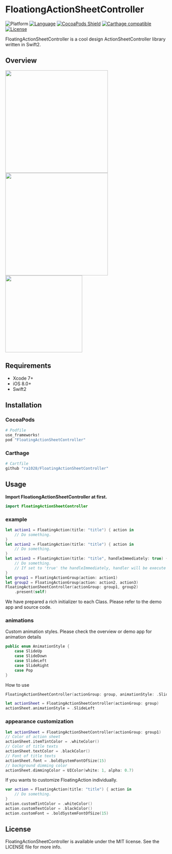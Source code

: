 # FloationgActionSheetController
![Platform](http://img.shields.io/badge/platform-iOS-blue.svg?style=flat)
[![Language](https://img.shields.io/badge/swift2-compatible-4BC51D.svg?style=flat)](https://developer.apple.com/swift)
[![CocoaPods Shield](https://img.shields.io/cocoapods/v/FloationgActionSheetController.svg)](https://cocoapods.org/pods/FloationgActionSheetController)
[![Carthage compatible](https://img.shields.io/badge/Carthage-compatible-4BC51D.svg?style=flat)](https://github.com/Carthage/Carthage)
[![License](http://img.shields.io/badge/license-MIT-green.svg?style=flat)](https://github.com/ra1028/FloatingActionSheetController/blob/master/LICENSE)

FloatingActionSheetController is a cool design ActionSheetController library written in Swift2.  

## Overview
<img src="http://i.imgur.com/sFyY1nQ.gif" width="320">
<img src="http://i.imgur.com/0InaZwn.gif" width="320">
<img src="http://i.imgur.com/bzKxfyx.png" width="240">

## Requirements  
- Xcode 7+
- iOS 8.0+  
- Swift2  

## Installation

### CocoaPods
```ruby
# Podfile
use_frameworks!
pod "FloatingActionSheetController"
```

### Carthage
```ruby
# Cartfile
github "ra1028/FloatingActionSheetController"
```

## Usage

__Import FloationgActionSheetController at first.__
```swift
import FloatingActionSheetController
```

### example
```swift
let action1 = FloatingAction(title: "title") { action in
    // Do something.
}
let action2 = FloatingAction(title: "title") { action in
    // Do something.
}
let action3 = FloatingAction(title: "title", handleImmediately: true) { action in
    // Do something.
    // If set to 'true' the handleImmediately, handler will be execute soon when Action was select.
}
let group1 = FloatingActionGroup(action: action1)
let group2 = FloatingActionGroup(action: action2, action3)
FloatingActionSheetController(actionGroup: group1, group2)
    .present(self)
```
We have prepared a rich initializer to each Class. Please refer to the demo app and source code.

### animations
Custom animation styles.
Please check the overview or demo app for animation details
```swift
public enum AnimationStyle {
    case SlideUp
    case SlideDown
    case SlideLeft
    case SlideRight
    case Pop
}
```
How to use
```swift
FloatingActionSheetController(actionGroup: group, animationStyle: .SlideLeft)
```
```swift
let actionSheet = FloatingActionSheetController(actionGroup: group)
actionSheet.animationStyle = .SlideLeft
```

### appearance customization
```swift
let actionSheet = FloatingActionSheetController(actionGroup: group1)
// Color of action sheet
actionSheet.itemTintColor = .whiteColor()
// Color of title texts
actionSheet.textColor = .blackColor()
// Font of title texts
actionSheet.font = .boldSystemFontOfSize(15)
// background dimming color
actionSheet.dimmingColor = UIColor(white: 1, alpha: 0.7)
```
If you wants to customize FloatingAction individually.
```swift
var action = FloatingAction(title: "title") { action in
    // Do something.
}
action.customTintColor = .whiteColor()
action.customTextColor = .blackColor()
action.customFont = .boldSystemFontOfSize(15)
```

## License
FloatingActionSheetController is available under the MIT license. See the LICENSE file for more info.
